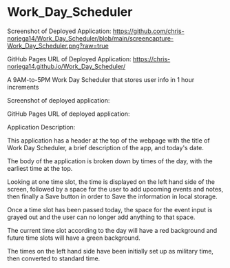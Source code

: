# Work_Day_Scheduler

Screenshot of Deployed Application: https://github.com/chris-noriega14/Work_Day_Scheduler/blob/main/screencapture-Work_Day_Scheduler.png?raw=true

GitHub Pages URL of Deployed Application: https://chris-noriega14.github.io/Work_Day_Scheduler/

A 9AM-to-5PM Work Day Scheduler that stores user info in 1 hour increments

Screenshot of deployed application:

GitHub Pages URL of deployed application:

Application Description: 

  This application has a header at the top of the webpage with the title of Work Day Scheduler, a brief description of the app, and today's date.

  The body of the application is broken down by times of the day, with the earliest time at the top. 
  
  Looking at one time slot, the time is displayed on the left hand side of the screen, followed by a space for the user to add upcoming events and notes, then finally a Save button in order to Save the information in local storage. 
  
  Once a time slot has been passed today, the space for the event input is grayed out and the user can no longer add anything to that space. 
  
  The current time slot according to the day will have a red background and future time slots will have a green background. 
  
  The times on the left hand side have been initially set up as military time, then converted to standard time.


